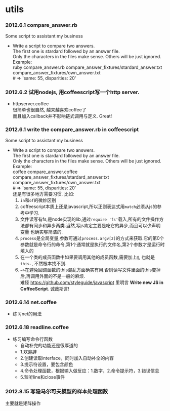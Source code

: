 utils
=====

### 2012.6.1  compare_answer.rb 
Some script to assistant my business   
* Write a script to compare two answers.  
  The first one is stardard followed by an answer file.   
  Only the characters in the files make sense. Others will be just ignored.  
  Example:   
  		ruby compare_answer.rb compare_answer_fixtures/stardard_answer.txt compare_answer_fixtures/own_answer.txt  
        # => 'same: 55, disparities: 20'  

### 2012.6.2 试用nodejs, 用coffeescript写一个http server.  
  - httpserver.coffee  
  很简单也很自然, 越来越喜欢coffee了  
  而且加入callback并不影响链式调用与定义. Great!  
  
### 2012.6.1  write the compare_answer.rb in coffeescript 
Some script to assistant my business   
* Write a script to compare two answers.  
  The first one is stardard followed by an answer file.   
  Only the characters in the files make sense. Others will be just ignored.  
  Example:   
  		coffee compare_answer.coffee compare_answer_fixtures/stardard_answer.txt compare_answer_fixtures/own_answer.txt  
        # => 'same: 55, disparities: 20'  
  还是有很多地方需要习惯. 比如:  
  1. `in`和`of`的微妙区别  
  2. coffeescript本质上还是javascript,所以正则表达式用`match`必须从js的参考中学习.  
  3. 文件读写有fs,是node实现的lib,通过`require 'fs'`载入,所有的文件操作方法都有同步和异步两类.当然,写js肯定主要是吃它的异步,而且可以少声明变量
  也确实够简洁的.  
  4. `process`是全局变量,参数可通过`process.argv[2]`的方式来获取.它的第0个参数就是命令行的命令,第1个通常就是执行的文件名,第2个参数才是运行时填入的  
  5. 在一个类的成员函数中如果要调用其他的成员函数,需要加上`@`, 也就是`this.`, 不然根本找不到.  
  6. `=>`在避免回调函数的this混乱方面确实有用.否则读写文件里面的this变掉后,再调用外面的不是一般的麻烦.  
  难怪 https://github.com/styleguide/javascript 里明言 **Write new JS in CoffeeScript**. 诚哉斯言!  
  
### 2012.6.14 net.coffee
* 练习net的用法 

### 2012.6.18 readline.coffee
* 练习编写命令行函数  
  - 自动补完的功能还是很厚道的
  - 1.欢迎辞
  - 2.创建读取interface，同时加入自动补全的内容  
  - 3.提示符设置，要包含颜色  
  - 4.命令处理函数，根据输入做反应：1.数字，2.命令提示符，3.错误信息
  - 5.监听line和close事件 

### 2012.8.15 写隐马尔可夫模型的样本处理函数
主要就是矩阵操作